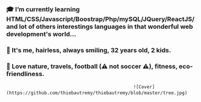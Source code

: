 ### 🎓 I’m currently learning HTML/CSS/Javascript/Boostrap/Php/mySQL/JQuery/ReactJS/ and lot of others interestings languages in that wonderful web development's world...
### 🙂 It's me, hairless, always smiling, 32 years old, 2 kids.
### 🧡 Love nature, travels, football (⚠ not soccer ⚠), fitness, eco-friendliness.
                                                   ![Cover](https://github.com/thiebautremy/thiebautremy/blob/master/tree.jpg)
